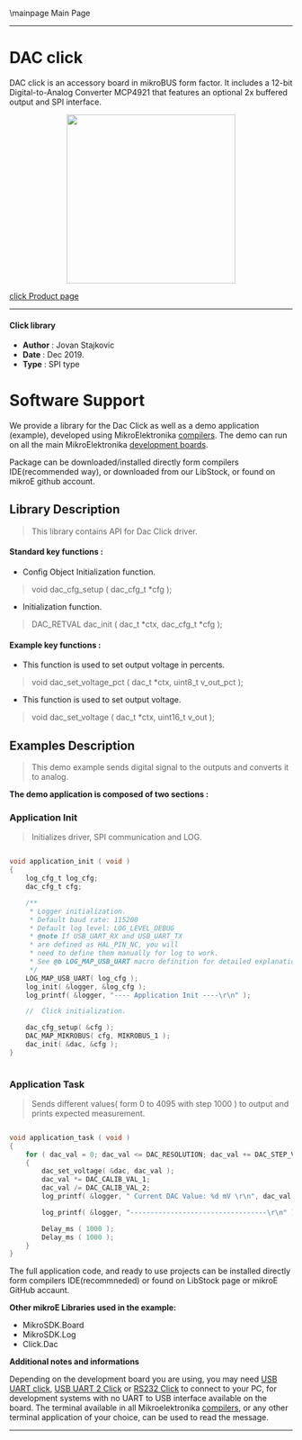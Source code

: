 \mainpage Main Page
 
 

---
# DAC click

DAC click is an accessory board in mikroBUS form factor. 
It includes a 12-bit Digital-to-Analog Converter MCP4921 that features an optional 2x buffered output and SPI interface.

<p align="center">
  <img src="https://download.mikroe.com/images/click_for_ide/dac_click.png" height=300px>
</p>

[click Product page](https://www.mikroe.com/dac-click)

---


#### Click library 

- **Author**        : Jovan Stajkovic
- **Date**          : Dec 2019.
- **Type**          : SPI type


# Software Support

We provide a library for the Dac Click 
as well as a demo application (example), developed using MikroElektronika 
[compilers](https://shop.mikroe.com/compilers). 
The demo can run on all the main MikroElektronika [development boards](https://shop.mikroe.com/development-boards).

Package can be downloaded/installed directly form compilers IDE(recommended way), or downloaded from our LibStock, or found on mikroE github account. 

## Library Description

> This library contains API for Dac Click driver.

#### Standard key functions :

- Config Object Initialization function.
> void dac_cfg_setup ( dac_cfg_t *cfg ); 
 
- Initialization function.
> DAC_RETVAL dac_init ( dac_t *ctx, dac_cfg_t *cfg );


#### Example key functions :

-  This function is used to set output voltage in percents.
> void dac_set_voltage_pct ( dac_t *ctx, uint8_t v_out_pct );
 
- This function is used to set output voltage.
> void dac_set_voltage ( dac_t *ctx, uint16_t v_out );

## Examples Description

> 
> This demo example sends digital signal to the outputs 
> and converts it to analog.
>

**The demo application is composed of two sections :**

### Application Init 

>
> Initializes driver, SPI communication and LOG.
> 

```c

void application_init ( void )
{
    log_cfg_t log_cfg;
    dac_cfg_t cfg;

    /** 
     * Logger initialization.
     * Default baud rate: 115200
     * Default log level: LOG_LEVEL_DEBUG
     * @note If USB_UART_RX and USB_UART_TX 
     * are defined as HAL_PIN_NC, you will 
     * need to define them manually for log to work. 
     * See @b LOG_MAP_USB_UART macro definition for detailed explanation.
     */
    LOG_MAP_USB_UART( log_cfg );
    log_init( &logger, &log_cfg );
    log_printf( &logger, "---- Application Init ----\r\n" );

    //  Click initialization.

    dac_cfg_setup( &cfg );
    DAC_MAP_MIKROBUS( cfg, MIKROBUS_1 );
    dac_init( &dac, &cfg );
}
  
```

### Application Task

>
> Sends different values( form 0 to 4095 with step 1000 ) to output and 
> prints expected measurement.
> 

```c

void application_task ( void )
{
    for ( dac_val = 0; dac_val <= DAC_RESOLUTION; dac_val += DAC_STEP_VALUE )
    {
        dac_set_voltage( &dac, dac_val );
        dac_val *= DAC_CALIB_VAL_1;
        dac_val /= DAC_CALIB_VAL_2;
        log_printf( &logger, " Current DAC Value: %d mV \r\n", dac_val );

        log_printf( &logger, "----------------------------------\r\n" );

        Delay_ms ( 1000 );
        Delay_ms ( 1000 );
    }
}  

```

The full application code, and ready to use projects can be  installed directly form compilers IDE(recommneded) or found on LibStock page or mikroE GitHub accaunt.

**Other mikroE Libraries used in the example:** 

- MikroSDK.Board
- MikroSDK.Log
- Click.Dac

**Additional notes and informations**

Depending on the development board you are using, you may need 
[USB UART click](https://shop.mikroe.com/usb-uart-click), 
[USB UART 2 Click](https://shop.mikroe.com/usb-uart-2-click) or 
[RS232 Click](https://shop.mikroe.com/rs232-click) to connect to your PC, for 
development systems with no UART to USB interface available on the board. The 
terminal available in all Mikroelektronika 
[compilers](https://shop.mikroe.com/compilers), or any other terminal application 
of your choice, can be used to read the message.



---
